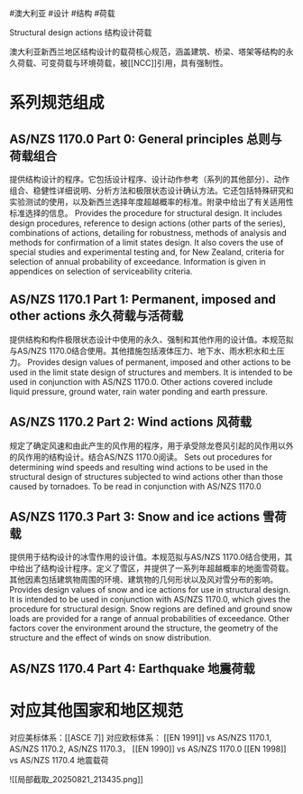 #澳大利亚 #设计 #结构 #荷载

Structural design actions
结构设计荷载

澳大利亚新西兰地区结构设计的载荷核心规范，涵盖建筑、桥梁、塔架等结构的​​永久荷载、可变荷载与环境荷载​，被[[NCC]]引用，具有强制性。

# 系列规范组成

## AS/NZS 1170.0 Part 0: General principles 总则与荷载组合
提供结构设计的程序。它包括设计程序、设计动作参考（系列的其他部分）、动作组合、稳健性详细说明、分析方法和极限状态设计确认方法。它还包括特殊研究和实验测试的使用，以及新西兰选择年度超越概率的标准。附录中给出了有关适用性标准选择的信息。
Provides the procedure for structural design. It includes design procedures, reference to design actions (other parts of the series), combinations of actions, detailing for robustness, methods of analysis and methods for confirmation of a limit states design. It also covers the use of special studies and experimental testing and, for New Zealand, criteria for selection of annual probability of exceedance. Information is given in appendices on selection of serviceability criteria.

## AS/NZS 1170.1 Part 1: Permanent, imposed and other actions 永久荷载与活荷载
提供结构和构件极限状态设计中使用的永久、强制和其他作用的设计值。本规范拟与AS/NZS 1170.0结合使用。其他措施包括液体压力、地下水、雨水积水和土压力。
Provides design values of permanent, imposed and other actions to be used in the limit state design of structures and members. It is intended to be used in conjunction with AS/NZS 1170.0. Other actions covered include liquid pressure, ground water, rain water ponding and earth pressure.
## AS/NZS 1170.2 Part 2: Wind actions 风荷载
规定了确定风速和由此产生的风作用的程序，用于承受除龙卷风引起的风作用以外的风作用的结构设计。结合AS/NZS 1170.0阅读。
Sets out procedures for determining wind speeds and resulting wind actions to be used in the structural design of structures subjected to wind actions other than those caused by tornadoes. To be read in conjunction with AS/NZS 1170.0
## AS/NZS 1170.3 Part 3: Snow and ice actions 雪荷载
提供用于结构设计的冰雪作用的设计值。本规范拟与AS/NZS 1170.0结合使用，其中给出了结构设计程序。定义了雪区，并提供了一系列年超越概率的地面雪荷载。其他因素包括建筑物周围的环境、建筑物的几何形状以及风对雪分布的影响。
Provides design values of snow and ice actions for use in structural design. It is intended to be used in conjunction with AS/NZS 1170.0, which gives the procedure for structural design. Snow regions are defined and ground snow loads are provided for a range of annual probabilities of exceedance. Other factors cover the environment around the structure, the geometry of the structure and the effect of winds on snow distribution.
## AS/NZS 1170.4 Part 4: Earthquake 地震荷载


# 对应其他国家和地区规范

对应美标体系：[[ASCE 7]]
对应欧标体系：
[[EN 1991]] vs AS/NZS 1170.1, AS/NZS 1170.2, AS/NZS 1170.3，
[[EN 1990]] vs AS/NZS 1170.0
[[EN 1998]] vs AS/NZS 1170.4 地震载荷

![[局部截取_20250821_213435.png]]